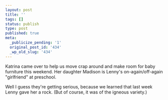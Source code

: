 ```yaml
---
layout: post
title: ''
tags: []
status: publish
type: post
published: true
meta:
  _publicize_pending: '1'
  original_post_id: '434'
  _wp_old_slug: '434'
---
```

Katrina came over to help us move crap around and make room for baby furniture this weekend.  Her daughter Madison is Lenny's on-again/off-again "girlfriend" at preschool.

Well I guess they're getting serious, because we learned that last week Lenny gave her a rock.  (But of course, it was of the igneous variety.)
